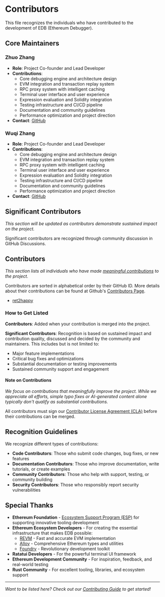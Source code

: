 # Contributors

This file recognizes the individuals who have contributed to the development of EDB (Ethereum Debugger).

## Core Maintainers

### Zhuo Zhang
- **Role**: Project Co-founder and Lead Developer
- **Contributions**:
  - Core debugging engine and architecture design
  - EVM integration and transaction replay system
  - RPC proxy system with intelligent caching
  - Terminal user interface and user experience
  - Expression evaluation and Solidity integration
  - Testing infrastructure and CI/CD pipeline
  - Documentation and community guidelines
  - Performance optimization and project direction
- **Contact**: [GitHub](https://github.com/ZhangZhuoSJTU)

### Wuqi Zhang
- **Role**: Project Co-founder and Lead Developer
- **Contributions**:
  - Core debugging engine and architecture design
  - EVM integration and transaction replay system
  - RPC proxy system with intelligent caching
  - Terminal user interface and user experience
  - Expression evaluation and Solidity integration
  - Testing infrastructure and CI/CD pipeline
  - Documentation and community guidelines
  - Performance optimization and project direction
- **Contact**: [GitHub](https://github.com/Troublor)

## Significant Contributors

_This section will be updated as contributors demonstrate sustained impact on the project._

Significant contributors are recognized through community discussion in GitHub Discussions.

## Contributors

_This section lists all individuals who have made [meaningful contributions](#note-on-contributions) to the project._

Contributors are sorted in alphabetical order by their GitHub ID. More details about their contributions can be found at Github's [Contributors Page](https://github.com/edb-rs/edb/graphs/contributors).

- [ret2happy](https://github.com/pcy190)

### How to Get Listed

**Contributors**: Added when your contribution is merged into the project.

**Significant Contributors**: Recognition is based on sustained impact and contribution quality, discussed and decided by the community and maintainers. This includes but is not limited to:
- Major feature implementations
- Critical bug fixes and optimizations
- Substantial documentation or testing improvements
- Sustained community support and engagement

#### Note on Contributions

_We focus on contributions that meaningfully improve the project. While we appreciate all efforts, simple typo fixes or AI-generated content alone typically don't qualify as substantial contributions._

All contributors must sign our [Contributor License Agreement (CLA)](CLA.md) before their contributions can be merged.

## Recognition Guidelines

We recognize different types of contributions:

- **Code Contributors**: Those who submit code changes, bug fixes, or new features
- **Documentation Contributors**: Those who improve documentation, write tutorials, or create examples
- **Community Contributors**: Those who help with support, testing, or community building
- **Security Contributors**: Those who responsibly report security vulnerabilities

## Special Thanks

- **Ethereum Foundation** - [Ecosystem Support Program (ESP)](https://esp.ethereum.foundation/) for supporting innovative tooling development
- **Ethereum Ecosystem Developers** - For creating the essential infrastructure that makes EDB possible:
  - [REVM](https://github.com/bluealloy/revm) - Fast and accurate EVM implementation
  - [Alloy](https://github.com/alloy-rs/alloy) - Comprehensive Ethereum types and utilities
  - [Foundry](https://github.com/foundry-rs/foundry) - Revolutionary development toolkit
- **Ratatui Developers** - For the powerful terminal UI framework
- **Ethereum Development Community** - For inspiration, feedback, and real-world testing
- **Rust Community** - For excellent tooling, libraries, and ecosystem support

---

*Want to be listed here? Check out our [Contributing Guide](CONTRIBUTING.md) to get started!*
